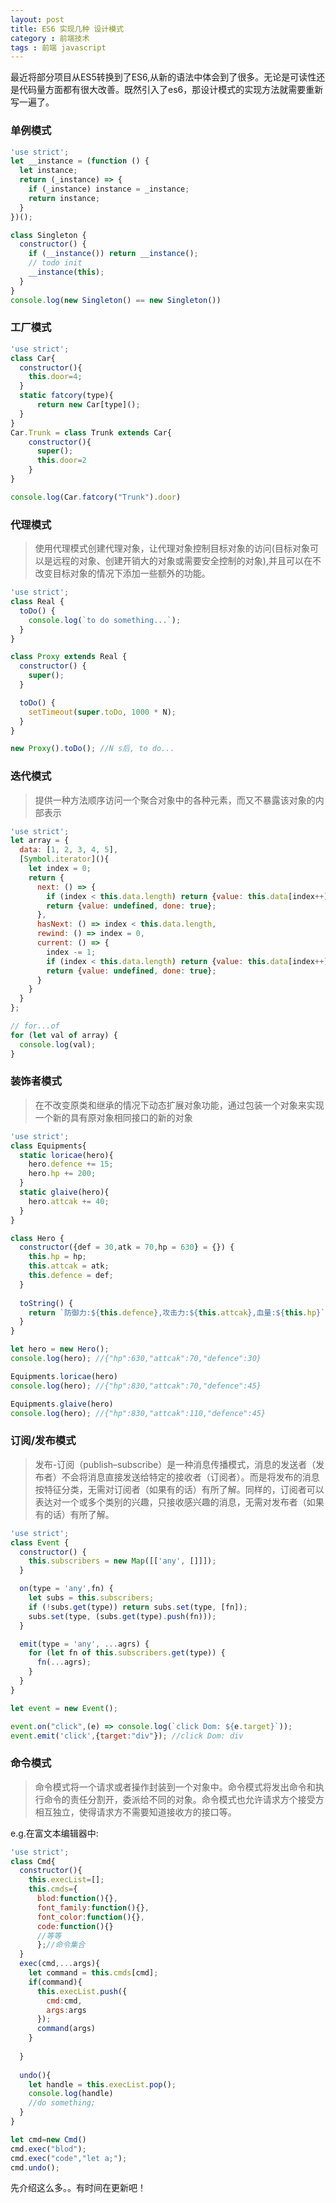 ```yaml
---
layout: post
title: ES6 实现几种 设计模式
category : 前端技术
tags : 前端 javascript
---
```


最近将部分项目从ES5转换到了ES6,从新的语法中体会到了很多。无论是可读性还是代码量方面都有很大改善。既然引入了es6，那设计模式的实现方法就需要重新写一遍了。

### 单例模式


```js
'use strict';
let __instance = (function () {
  let instance;
  return (_instance) => {
    if (_instance) instance = _instance;
    return instance;
  }
})();

class Singleton {
  constructor() {
    if (__instance()) return __instance();
    // todo init
    __instance(this);
  }
}
console.log(new Singleton() == new Singleton())
```

### 工厂模式

```js
'use strict';
class Car{
  constructor(){
    this.door=4;
  }
  static fatcory(type){
      return new Car[type]();
  }
}
Car.Trunk = class Trunk extends Car{
    constructor(){
      super();
      this.door=2
    }
}

console.log(Car.fatcory("Trunk").door)
```


### 代理模式

>使用代理模式创建代理对象，让代理对象控制目标对象的访问(目标对象可以是远程的对象、创建开销大的对象或需要安全控制的对象),并且可以在不改变目标对象的情况下添加一些额外的功能。

```js
'use strict';
class Real {
  toDo() {
    console.log(`to do something...`);
  }
}

class Proxy extends Real {
  constructor() {
    super();
  }

  toDo() {
    setTimeout(super.toDo, 1000 * N);
  }
}

new Proxy().toDo(); //N s后, to do...

```


### 迭代模式

>提供一种方法顺序访问一个聚合对象中的各种元素，而又不暴露该对象的内部表示

```js
'use strict';
let array = {
  data: [1, 2, 3, 4, 5],
  [Symbol.iterator](){
    let index = 0;
    return {
      next: () => {
        if (index < this.data.length) return {value: this.data[index++], done: false};
        return {value: undefined, done: true};
      },
      hasNext: () => index < this.data.length,
      rewind: () => index = 0,
      current: () => {
        index -= 1;
        if (index < this.data.length) return {value: this.data[index++], done: false};
        return {value: undefined, done: true};
      }
    }
  }
};

// for...of
for (let val of array) {
  console.log(val);
}
```

### 装饰者模式

>在不改变原类和继承的情况下动态扩展对象功能，通过包装一个对象来实现一个新的具有原对象相同接口的新的对象

```js
'use strict';
class Equipments{
  static loricae(hero){
    hero.defence += 15;
    hero.hp += 200;
  }
  static glaive(hero){
    hero.attcak += 40;
  }
}

class Hero {
  constructor({def = 30,atk = 70,hp = 630} = {}) {
    this.hp = hp;
    this.attcak = atk;
    this.defence = def;
  }
  
  toString() {
    return `防御力:${this.defence},攻击力:${this.attcak},血量:${this.hp}`;;
  }
}

let hero = new Hero();
console.log(hero); //{"hp":630,"attcak":70,"defence":30}

Equipments.loricae(hero)
console.log(hero); //{"hp":830,"attcak":70,"defence":45}

Equipments.glaive(hero)
console.log(hero); //{"hp":830,"attcak":110,"defence":45}
```


### 订阅/发布模式

>发布-订阅（publish–subscribe）是一种消息传播模式，消息的发送者（发布者）不会将消息直接发送给特定的接收者（订阅者）。而是将发布的消息按特征分类，无需对订阅者（如果有的话）有所了解。同样的，订阅者可以表达对一个或多个类别的兴趣，只接收感兴趣的消息，无需对发布者（如果有的话）有所了解。

```js
'use strict';
class Event {
  constructor() {
    this.subscribers = new Map([['any', []]]);
  }

  on(type = 'any',fn) {
    let subs = this.subscribers;
    if (!subs.get(type)) return subs.set(type, [fn]);
    subs.set(type, (subs.get(type).push(fn)));
  }

  emit(type = 'any', ...agrs) {
    for (let fn of this.subscribers.get(type)) {
      fn(...agrs);
    }
  }
}

let event = new Event();

event.on("click",(e) => console.log(`click Dom: ${e.target}`));
event.emit('click',{target:"div"}); //click Dom: div
```



### 命令模式
>命令模式将一个请求或者操作封装到一个对象中。命令模式将发出命令和执行命令的责任分割开，委派给不同的对象。命令模式也允许请求方个接受方相互独立，使得请求方不需要知道接收方的接口等。

e.g.在富文本编辑器中:

```js
'use strict';
class Cmd{
  constructor(){
    this.execList=[];
    this.cmds={
      blod:function(){},
      font_family:function(){},
      font_color:function(){},
      code:function(){}
      //等等
      };//命令集合
  }
  exec(cmd,...args){
    let command = this.cmds[cmd];
    if(command){
      this.execList.push({
        cmd:cmd,
        args:args
      });
      command(args)
    }
    
  }
  
  undo(){
    let handle = this.execList.pop();
    console.log(handle)
    //do something;
  }
}

let cmd=new Cmd()
cmd.exec("blod");
cmd.exec("code","let a;");
cmd.undo();
```

先介绍这么多。。有时间在更新吧！
